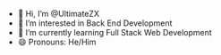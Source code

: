 - 👋 Hi, I’m @UltimateZX
- 👀 I’m interested in Back End Development
- 🌱 I’m currently learning Full Stack Web Development
- 😄 Pronouns: He/Him

<!---
UltimateZX/UltimateZX is a ✨ special ✨ repository because its `README.md` (this file) appears on your GitHub profile.
You can click the Preview link to take a look at your changes.
--->
